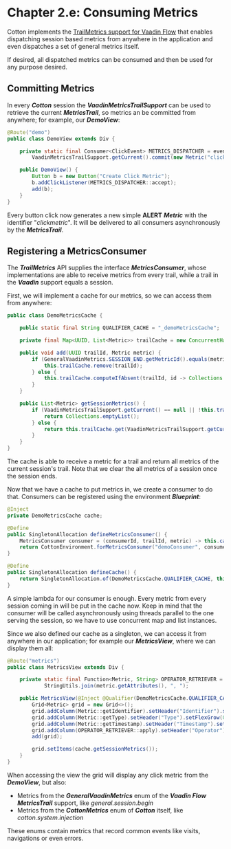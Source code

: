 # Chapter 2.e: Consuming Metrics

Cotton implements the [TrailMetrics support for Vaadin Flow](https://github.com/MantledIllusion/trail-metrics/tree/master/trail-metrics-support-vaadin-flow) that enables dispatching session based metrics from anywhere in the application and even dispatches a set of general metrics itself.

If desired, all dispatched metrics can be consumed and then be used for any purpose desired.

## Committing Metrics

In every **_Cotton_** session the **_VaadinMetricsTrailSupport_** can be used to retrieve the current **_MetricsTrail_**, so metrics an be committed from anywhere; for example, our **_DemoView_**:

````java
@Route("demo")
public class DemoView extends Div {

    private static final Consumer<ClickEvent> METRICS_DISPATCHER = event ->
        VaadinMetricsTrailSupport.getCurrent().commit(new Metric("clickmetric", MetricType.ALERT));

    public DemoView() {
        Button b = new Button("Create Click Metric");
        b.addClickListener(METRICS_DISPATCHER::accept);
        add(b);
    }
}
````

Every button click now generates a new simple **ALERT** **_Metric_** with the identifier "_clickmetric_". It will be delivered to all consumers asynchronously by the **_MetricsTrail_**.

## Registering a MetricsConsumer

The **_TrailMetrics_** API supplies the interface **_MetricsConsumer_**, whose implementations are able to receive metrics from every trail, while a trail in the **_Vaadin_** support equals a session.

First, we will implement a cache for our metrics, so we can access them from anywhere:

````java
public class DemoMetricsCache {

    public static final String QUALIFIER_CACHE = "_demoMetricsCache";

    private final Map<UUID, List<Metric>> trailCache = new ConcurrentHashMap<>();

    public void add(UUID trailId, Metric metric) {
        if (GeneralVaadinMetrics.SESSION_END.getMetricId().equals(metric.getIdentifier())) {
            this.trailCache.remove(trailId);
        } else {
            this.trailCache.computeIfAbsent(trailId, id -> Collections.synchronizedList(new ArrayList<>())).add(metric);
        }
    }

    public List<Metric> getSessionMetrics() {
        if (VaadinMetricsTrailSupport.getCurrent() == null || !this.trailCache.containsKey(VaadinMetricsTrailSupport.getCurrent().getTrailId())) {
            return Collections.emptyList();
        } else {
            return this.trailCache.get(VaadinMetricsTrailSupport.getCurrent().getTrailId());
        }
    }
}
````

The cache is able to receive a metric for a trail and return all metrics of the current session's trail. Note that we clear the all metrics of a session once the session ends.

Now that we have a cache to put metrics in, we create a consumer to do that. Consumers can be registered using the environment **_Blueprint_**:

````java
@Inject
private DemoMetricsCache cache;

@Define
public SingletonAllocation defineMetricsConsumer() {
    MetricsConsumer consumer = (consumerId, trailId, metric) -> this.cache.add(trailId, metric);
    return CottonEnvironment.forMetricsConsumer("demoConsumer", consumer, null, null);
}

@Define
public SingletonAllocation defineCache() {
    return SingletonAllocation.of(DemoMetricsCache.QUALIFIER_CACHE, this.cache);
}
````

A simple lambda for our consumer is enough. Every metric from every session coming in will be put in the cache now. Keep in mind that the consumer will be called asynchronously using threads parallel to the one serving the session, so we have to use concurrent map and list instances.

Since we also defined our cache as a singleton, we can access it from anywhere in our application; for example our **_MetricsView_**, where we can display them all:

````java
@Route("metrics")
public class MetricsView extends Div {

    private static final Function<Metric, String> OPERATOR_RETRIEVER = metric ->
            StringUtils.join(metric.getAttributes(), ", ");

    public MetricsView(@Inject @Qualifier(DemoMetricsCache.QUALIFIER_CACHE) DemoMetricsCache cache) {
        Grid<Metric> grid = new Grid<>();
        grid.addColumn(Metric::getIdentifier).setHeader("Identifier").setFlexGrow(0).setWidth("200px");
        grid.addColumn(Metric::getType).setHeader("Type").setFlexGrow(0);
        grid.addColumn(Metric::getTimestamp).setHeader("Timestamp").setFlexGrow(0).setWidth("300px");
        grid.addColumn(OPERATOR_RETRIEVER::apply).setHeader("Operator").setFlexGrow(1);
        add(grid);

        grid.setItems(cache.getSessionMetrics());
    }
}
````

When accessing the view the grid will display any click metric from the **_DemoView_**, but also:
- Metrics from the **_GeneralVaadinMetrics_** enum of the **_Vaadin Flow_** **_MetricsTrail_** support, like _general.session.begin_
- Metrics from the **_CottonMetrics_** enum of **_Cotton_** itself, like _cotton.system.injection_

These enums contain metrics that record common events like visits, navigations or even errors.